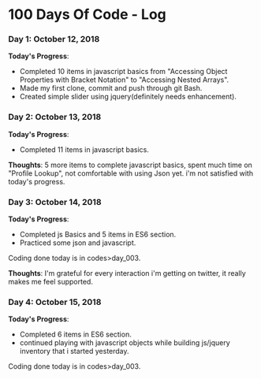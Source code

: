 # 100 Days Of Code - Log


### Day 1: October 12, 2018
**Today's Progress**:
- Completed 10 items in javascript basics from "Accessing Object Properties with Bracket Notation" to "Accessing Nested Arrays".
- Made my first clone, commit and push through git Bash.
- Created simple slider using jquery(definitely needs enhancement).
### Day 2: October 13, 2018
**Today's Progress**:
- Completed 11 items in javascript basics.

**Thoughts**:
5 more items to complete javascript basics, spent much time on "Profile Lookup", not comfortable with using Json yet. i'm not satisfied with today's progress.

### Day 3: October 14, 2018
**Today's Progress**:
- Completed js Basics and 5 items in ES6 section.
- Practiced some json and javascript.

Coding done today is in codes>day_003.

**Thoughts**:
I'm grateful for every interaction i'm getting on twitter, it really makes me feel supported.

### Day 4: October 15, 2018
**Today's Progress**:
- Completed 6 items in ES6 section.
- continued playing with javascript objects while building js/jquery inventory that i started yesterday.

Coding done today is in codes>day_003.
